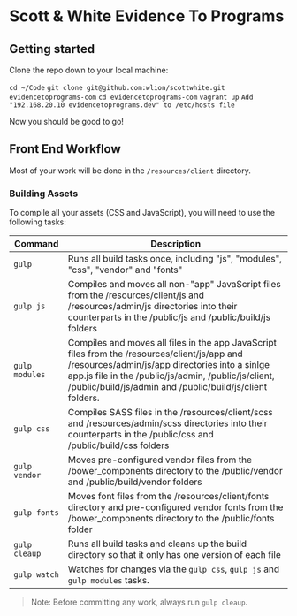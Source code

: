 # Scott & White Evidence To Programs

## Getting started

Clone the repo down to your local machine:

```cd ~/Code```
```git clone git@github.com:wlion/scottwhite.git evidencetoprograms-com```
```cd evidencetoprograms-com```
```vagrant up```
```Add "192.168.20.10 evidencetoprograms.dev" to /etc/hosts file```

Now you should be good to go!

## Front End Workflow

Most of your work will be done in the ```/resources/client``` directory.

### Building Assets

To compile all your assets (CSS and JavaScript), you will need to use the following tasks:

Command             | Description
------------------- | ---------------------------------------------------------------------------------------------------
```gulp```          | Runs all build tasks once, including "js", "modules", "css", "vendor" and "fonts"
```gulp js```       | Compiles and moves all non-"app" JavaScript files from the /resources/client/js and /resources/admin/js directories into their counterparts in the /public/js and /public/build/js folders
```gulp modules```  | Compiles and moves all files in the app JavaScript files from the /resources/client/js/app and /resources/admin/js/app directories into a sinlge app.js file in the /public/js/admin, /public/js/client, /public/build/js/admin and /public/build/js/client folders.
```gulp css```      | Compiles SASS files in the /resources/client/scss and /resources/admin/scss directories into their counterparts in the /public/css and /public/build/css folders
```gulp vendor```   | Moves pre-configured vendor files from the /bower_components directory to the /public/vendor and /public/build/vendor folders
```gulp fonts```    | Moves font files from the /resources/client/fonts directory and pre-configured vendor fonts from the /bower_components directory to the /public/fonts folder
```gulp cleaup```   | Runs all build tasks and cleans up the build directory so that it only has one version of each file
```gulp watch```    | Watches for changes via the ```gulp css```, ```gulp js``` and ```gulp modules``` tasks.

> Note: Before committing any work, always run ```gulp cleaup```.
